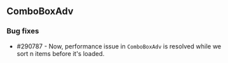 ## ComboBoxAdv

### Bug fixes

* \#290787 - Now, performance issue in `ComboBoxAdv` is resolved while we sort n items before it's loaded.

